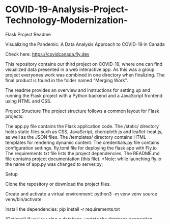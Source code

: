 # COVID-19-Analysis-Project-Technology-Modernization-
Flask Project Readme

Visualizing the Pandemic: A Data Analysis Approach to COVID-19 in Canada

Check here: https://covidcanada.fly.dev

This repository contains our third project on COVID-19, where one can find visualized data presented in a web interactive app. As this was a group project everyones work was combined in one directory when finalizing. The final product is found in the folder named "Merging Work".

The readme provides an overview and instructions for setting up and running the Flask project with a Python backend and a JavaScript frontend using HTML and CSS.

Project Structure The project structure follows a common layout for Flask projects:

The app.py file contains the Flask application code.
The /static/ directory holds static files such as CSS, JavaScript, choropleth.js and leaflet-heat.js, as well as the JSON files.
The /templates/ directory contains HTML templates for rendering dynamic content.
The credentials.py file contains configuration settings.
fly.toml file for deploying the flask app with Fly.io
The requirements.txt file lists the project dependencies.
The README.md file contains project documentation (this file).
*Note: while launching fly.io the name of app.py was changed to server.py;

Setup

Clone the repository or download the project files.

Create and activate a virtual environment: python3 -m venv venv source venv/bin/activate

Install the dependencies: pip install -r requirements.txt

(Optional) If you're using a database, update the database connection settings in config.py or .env.

Run the Flask application: flask run

Access the application in your web browser at http://localhost:5000.

Resources Flask Documentation HTML, CSS, and JavaScript Tutorials












